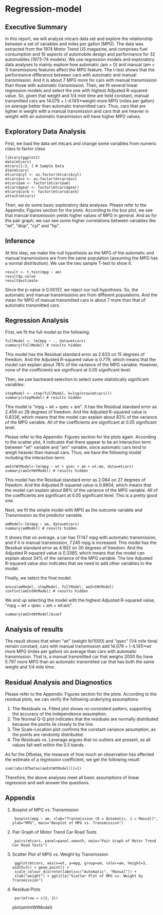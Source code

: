 # Regression-model
## Executive Summary
In this report, we will analyze mtcars data set and explore the relationship between a set of variables and miles per gallon (MPG). The data was extracted from the 1974 Motor Trend US magazine, and comprises fuel consumption and 10 aspects of automobile design and performance for 32 automobiles (1973–74 models). We use regression models and exploratory data analyses to mainly explore how automatic (am = 0) and manual (am = 1) transmissions features affect the MPG feature. The t-test shows that the performance difference between cars with automatic and manual transmission. And it is about 7 MPG more for cars with manual transmission than those with automatic transmission. Then, we fit several linear regression models and select the one with highest Adjusted R-squared value. So, given that weight and 1/4 mile time are held constant, manual transmitted cars are 14.079 + (-4.141)*weight more MPG (miles per gallon) on average better than automatic transmitted cars. Thus, cars that are lighter in weight with a manual transmission and cars that are heavier in weight with an automatic transmission will have higher MPG values.

## Exploratory Data Analysis
First, we load the data set mtcars and change some variables from numeric class to factor class
  
    library(ggplot2)
    data(mtcars)
    mtcars[1:3, ] # Sample Data
    dim(mtcars)
    mtcars$cyl <- as.factor(mtcars$cyl)
    mtcars$vs <- as.factor(mtcars$vs)
    mtcars$am <- factor(mtcars$am)
    mtcars$gear <- factor(mtcars$gear)
    mtcars$carb <- factor(mtcars$carb)
    attach(mtcars)

Then, we do some basic exploratory data analyses. Please refer to the Appendix: Figures section for the plots. According to the box plot, we see that manual transmission yields higher values of MPG in general. And as for the pair graph, we can see some higher correlations between variables like "wt", "disp", "cyl" and "hp".

## Inference
At this step, we make the null hypothesis as the MPG of the automatic and manual transmissions are from the same population (assuming the MPG has a normal distribution). We use the two sample T-test to show it.
    
    result <- t.test(mpg ~ am)
    result$p.value
    result$estimate

Since the p-value is 0.00137, we reject our null hypothesis. So, the automatic and manual transmissions are from different populations. And the mean for MPG of manual transmitted cars is about 7 more than that of automatic transmitted cars.

## Regression Analysis

First, we fit the full model as the following:
  
    fullModel <- lm(mpg ~ ., data=mtcars)
    summary(fullModel) # results hidden

This model has the Residual standard error as 2.833 on 15 degrees of freedom. And the Adjusted R-squared value is 0.779, which means that the model can explain about 78% of the variance of the MPG variable. However, none of the coefficients are significant at 0.05 significant level.

Then, we use backward selection to select some statistically significant variables:

    stepModel <- step(fullModel, k=log(nrow(mtcars)))
    summary(stepModel) # results hidden
  
This model is "mpg ~ wt + qsec + am". It has the Residual standard error as 2.459 on 28 degrees of freedom. And the Adjusted R-squared value is 0.8336, which means that the model can explain about 83% of the variance of the MPG variable. All of the coefficients are significant at 0.05 significant level.

Please refer to the Appendix: Figures section for the plots again. According to the scatter plot, it indicates that there appear to be an interaction term between "wt" variable and "am" variable, since automatic cars tend to weigh heavier than manual cars. Thus, we have the following model including the interaction term:

    amIntWtModel<-lm(mpg ~ wt + qsec + am + wt:am, data=mtcars)
    summary(amIntWtModel) # results hidden

This model has the Residual standard error as 2.084 on 27 degrees of freedom. And the Adjusted R-squared value is 0.8804, which means that the model can explain about 88% of the variance of the MPG variable. All of the coefficients are significant at 0.05 significant level. This is a pretty good one.

Next, we fit the simple model with MPG as the outcome variable and Transmission as the predictor variable.

    amModel<-lm(mpg ~ am, data=mtcars)
    summary(amModel) # results hidden

It shows that on average, a car has 17.147 mpg with automatic transmission, and if it is manual transmission, 7.245 mpg is increased. This model has the Residual standard error as 4.902 on 30 degrees of freedom. And the Adjusted R-squared value is 0.3385, which means that the model can explain about 34% of the variance of the MPG variable. The low Adjusted R-squared value also indicates that we need to add other variables to the model.

Finally, we select the final model:

    anova(amModel, stepModel, fullModel, amIntWtModel) 
    confint(amIntWtModel) # results hidden
    
We end up selecting the model with the highest Adjusted R-squared value, "mpg ~ wt + qsec + am + wt:am".

    summary(amIntWtModel)$coef

## Analysis of results

The result shows that when "wt" (weight lb/1000) and "qsec" (1/4 mile time) remain constant, cars with manual transmission add 14.079 + (-4.141)*wt more MPG (miles per gallon) on average than cars with automatic transmission. That is, a manual transmitted car that weighs 2000 lbs have 5.797 more MPG than an automatic transmitted car that has both the same weight and 1/4 mile time.    

## Residual Analysis and Diagnostics

Please refer to the Appendix: Figures section for the plots. According to the residual plots, we can verify the following underlying assumptions:
1. The Residuals vs. Fitted plot shows no consistent pattern, supporting the accuracy of the independence assumption.
2. The Normal Q-Q plot indicates that the residuals are normally distributed because the points lie closely to the line.
3. The Scale-Location plot confirms the constant variance assumption, as the points are randomly distributed.
4. The Residuals vs. Leverage argues that no outliers are present, as all values fall well within the 0.5 bands.

As for the Dfbetas, the measure of how much an observation has effected the estimate of a regression coefficient, we get the following result:

    sum((abs(dfbetas(amIntWtModel)))>1)
    
Therefore, the above analyses meet all basic assumptions of linear regression and well answer the questions.


## Appendix 

1. Boxplot of MPG vs. Transmission
    
        boxplot(mpg ~ am, xlab="Transmission (0 = Automatic, 1 = Manual)", ylab="MPG", main="Boxplot of MPG vs. Transmission")

2. Pair Graph of Motor Trend Car Road Tests
        
        pairs(mtcars, panel=panel.smooth, main="Pair Graph of Motor Trend Car Road Tests")

3. Scatter Plot of MPG vs. Weight by Transmission
        
        ggplot(mtcars, aes(x=wt, y=mpg, group=am, color=am, height=3, width=3)) + geom_point() +  
        scale_colour_discrete(labels=c("Automatic", "Manual")) + 
        xlab("weight") + ggtitle("Scatter Plot of MPG vs. Weight by Transmission")

4. Residual Plots
        
        par(mfrow = c(2, 2))
    plot(amIntWtModel)
